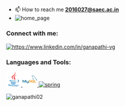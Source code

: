 - 📫 How to reach me **2016027@saec.ac.in**
- ![home_page](https://github.com/Ganapathi02/Hospital_management_java_prj/assets/125415508/48b4b858-802d-4b07-8f25-d7dc7c922883)

<h3 align="left">Connect with me:</h3>
<p align="left">
<a href="https://linkedin.com/in/https://www.linkedin.com/in/ganapathi-vg" target="blank"><img align="center" src="https://raw.githubusercontent.com/rahuldkjain/github-profile-readme-generator/master/src/images/icons/Social/linked-in-alt.svg" alt="https://www.linkedin.com/in/ganapathi-vg" height="30" width="40" /></a>
</p>

<h3 align="left">Languages and Tools:</h3>
<p align="left"> <a href="https://www.java.com" target="_blank" rel="noreferrer"> <img src="https://raw.githubusercontent.com/devicons/devicon/master/icons/java/java-original.svg" alt="java" width="40" height="40"/> </a> <a href="https://www.mysql.com/" target="_blank" rel="noreferrer"> <img src="https://raw.githubusercontent.com/devicons/devicon/master/icons/mysql/mysql-original-wordmark.svg" alt="mysql" width="40" height="40"/> </a> <a href="https://spring.io/" target="_blank" rel="noreferrer"> <img src="https://www.vectorlogo.zone/logos/springio/springio-icon.svg" alt="spring" width="40" height="40"/> </a> </p>

<p><img align="center" src="https://github-readme-stats.vercel.app/api/top-langs?username=ganapathi02&show_icons=true&locale=en&layout=compact" alt="ganapathi02" /></p>
